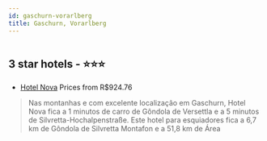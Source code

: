 ```yaml
---
id: gaschurn-vorarlberg
title: Gaschurn, Vorarlberg
---
```


<center><img src="https://i.travelapi.com/hotels/2000000/1950000/1942800/1942711/f32ee05d_z.jpg" alt="" /></center>


##  3 star hotels - ⭐️⭐️⭐️

-    [Hotel Nova](https://www.hurb.com/br/aud/https://www.hurb.com/br/hotels/gaschurn/hotel-nova-HT-I6P0?cmp=18055) Prices from R$924.76
   > Nas montanhas e com excelente localização em Gaschurn, Hotel Nova fica a 1 minutos de carro de Gôndola de Versettla e a 5 minutos de Silvretta-Hochalpenstraße.  Este hotel para esquiadores fica a 6,7 km de Gôndola de Silvretta Montafon e a 51,8 km de Área
